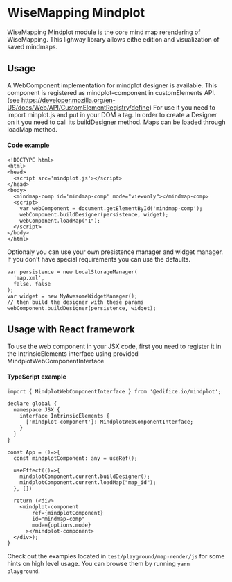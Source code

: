 # WiseMapping Mindplot

WiseMapping Mindplot module is the core mind map rerendering of WiseMapping. This lighway library allows eithe edition and visualization of saved mindmaps.

## Usage

A WebComponent implementation for mindplot designer is available.
This component is registered as mindplot-component in customElements API. (see https://developer.mozilla.org/en-US/docs/Web/API/CustomElementRegistry/define)
For use it you need to import minplot.js and put in your DOM a <mindplot-component id="mindplot-comp"/> tag. In order to create a Designer on it you need to call its buildDesigner method. Maps can be loaded through loadMap method.

#### Code example

```
<!DOCTYPE html>
<html>
<head>
  <script src='mindplot.js'></script>
</head>
<body>
  <mindmap-comp id='mindmap-comp' mode="viewonly"></mindmap-comp>
  <script>
    var webComponent = document.getElementById('mindmap-comp');
    webComponent.buildDesigner(persistence, widget);
    webComponent.loadMap("1");
  </script>
</body>
</html>
```

Optionaly you can use your own presistence manager and widget manager.
If you don't have special requirements you can use the defaults.

```
var persistence = new LocalStorageManager(
  'map.xml',
  false, false
);
var widget = new MyAwesomeWidgetManager();
// then build the designer with these params
webComponent.buildDesigner(persistence, widget);
```

## Usage with React framework

To use the web component in your JSX code, first you need to register it in the IntrinsicElements interface using provided MindplotWebComponentInterface

#### TypeScript example

```
import { MindplotWebComponentInterface } from '@edifice.io/mindplot';

declare global {
  namespace JSX {
    interface IntrinsicElements {
      ['mindplot-component']: MindplotWebComponentInterface;
    }
  }
}

const App = ()=>{
  const mindplotComponent: any = useRef();

  useEffect(()=>{
    mindplotComponent.current.buildDesigner();
    mindplotComponent.current.loadMap("map_id");
  }, [])

  return (<div>
    <mindplot-component
        ref={mindplotComponent}
        id="mindmap-comp"
        mode={options.mode}
      ></mindplot-component>
  </div>);
}
```

Check out the examples located in `test/playground/map-render/js` for some hints on high level usage. You can browse them by running `yarn playground`.
